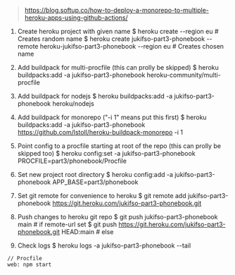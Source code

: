 > https://blog.softup.co/how-to-deploy-a-monorepo-to-multiple-heroku-apps-using-github-actions/

1. Create heroku project with given name
$ heroku create --region eu # Creates random name
$ heroku create jukifso-part3-phonebook --remote heroku-jukifso-part3-phonebook --region eu # Creates chosen name

2. Add buildpack for multi-procfile (this can prolly be skipped)
$ heroku buildpacks:add -a jukifso-part3-phonebook heroku-community/multi-procfile

3. Add buildpack for nodejs
$ heroku buildpacks:add -a jukifso-part3-phonebook heroku/nodejs

4. Add buildpack for monorepo ("-i 1" means put this first)
$ heroku buildpacks:add -a jukifso-part3-phonebook https://github.com/lstoll/heroku-buildpack-monorepo -i 1

5. Point config to a procfile starting at root of the repo (this can prolly be skipped too)
$ heroku config:set -a jukifso-part3-phonebook PROCFILE=part3/phonebook/Procfile

6. Set new project root directory
$ heroku config:add -a jukifso-part3-phonebook APP_BASE=part3/phonebook

7. Set git remote for convenience to heroku
$ git remote add jukifso-part3-phonebook https://git.heroku.com/jukifso-part3-phonebook.git

8. Push changes to heroku git repo
$ git push jukifso-part3-phonebook main # if remote-url set
$ git push https://git.heroku.com/jukifso-part3-phonebook.git HEAD:main # else

9. Check logs
$ heroku logs -a jukifso-part3-phonebook --tail

```
// Procfile
web: npm start
```
